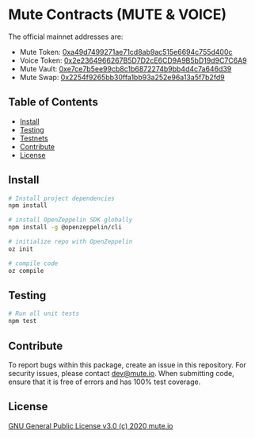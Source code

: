 # Mute Contracts (MUTE & VOICE)

The official mainnet addresses are:
- Mute Token: [0xa49d7499271ae71cd8ab9ac515e6694c755d400c](https://etherscan.io/token/0xa49d7499271ae71cd8ab9ac515e6694c755d400c)
- Voice Token: [0x2e2364966267B5D7D2cE6CD9A9B5bD19d9C7C6A9](https://etherscan.io/token/0x2e2364966267B5D7D2cE6CD9A9B5bD19d9C7C6A9)
- Mute Vault: [0xe7ce7b5ee99cb8c1b6872274b9bb4d4c7a646d39](https://etherscan.io/address/0xe7ce7b5ee99cb8c1b6872274b9bb4d4c7a646d39)
- Mute Swap: [0x2254f9265bb30ffa1bb93a252e96a13a5f7b2fd9](https://etherscan.io/address/0x2254f9265bb30ffa1bb93a252e96a13a5f7b2fd9)


## Table of Contents

- [Install](#install)
- [Testing](#testing)
- [Testnets](#testnets)
- [Contribute](#contribute)
- [License](#license)


## Install

```bash
# Install project dependencies
npm install

# install OpenZeppelin SDK globally
npm install -g @openzeppelin/cli

# initialize repo with OpenZeppelin
oz init

# compile code
oz compile
```

## Testing

``` bash
# Run all unit tests
npm test

```

## Contribute

To report bugs within this package, create an issue in this repository.
For security issues, please contact dev@mute.io.
When submitting code, ensure that it is free of errors and has 100% test coverage.

## License

[GNU General Public License v3.0 (c) 2020 mute.io](./LICENSE)
